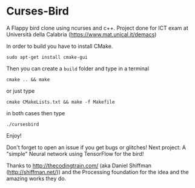 # Curses-Bird

A Flappy bird clone using ncurses and c++. Project done for ICT exam at Università della Calabria (https://www.mat.unical.it/demacs)

In order to build you have to install CMake.
```
sudo apt-get install cmake-gui
```
Then you can create a `build` folder and type in a terminal

```cmake .. && make```

or just type

```
cmake CMakeLists.txt && make -f Makefile
```
in both cases then type
```
./cursesbird
```

Enjoy!

Don't forget to open an issue if you get bugs or glitches!
Next project: A "simple" Neural network using TensorFlow for the bird!

Thanks to http://thecodingtrain.com/ (aka Daniel Shiffman (http://shiffman.net/)) and the Processing foundation for the idea and the amazing works they do.
